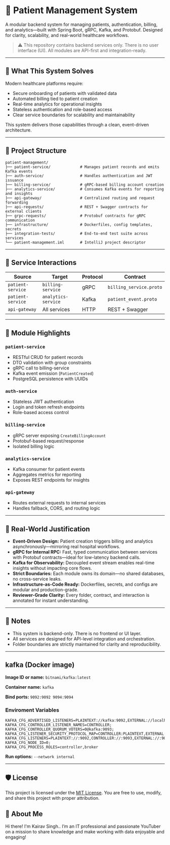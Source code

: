 # 🏥 Patient Management System
A modular backend system for managing patients, authentication, billing, and analytics—built with Spring Boot, gRPC, Kafka, and Protobuf. Designed for clarity, scalability, and real-world healthcare workflows.

> ⚠️ This repository contains backend services only. There is no user interface (UI). All modules are API-first and integration-ready.

---

## 🧠 What This System Solves

Modern healthcare platforms require:

- Secure onboarding of patients with validated data
- Automated billing tied to patient creation
- Real-time analytics for operational insights
- Stateless authentication and role-based access
- Clear service boundaries for scalability and maintainability

This system delivers those capabilities through a clean, event-driven architecture.

---

## 🧱 Project Structure

```
patient-management/
├── patient-service/             # Manages patient records and emits Kafka events
├── auth-service/                # Handles authentication and JWT issuance
├── billing-service/             # gRPC-based billing account creation
├── analytics-service/           # Consumes Kafka events for reporting and insights
├── api-gateway/                 # Centralized routing and request forwarding
├── api-requests/                # REST + Swagger contracts for external clients
├── grpc-requests/               # Protobuf contracts for gRPC communication
├── infrastructure/              # Dockerfiles, config templates, secrets
├── integration-tests/           # End-to-end test suite across services
└── patient-management.iml       # IntelliJ project descriptor
```

---

## 🔗 Service Interactions

| Source           | Target            | Protocol | Contract             |
|------------------|-------------------|----------|----------------------|
| `patient-service`| `billing-service` | gRPC     | `billing_service.proto` |
| `patient-service`| `analytics-service`| Kafka   | `patient_event.proto`   |
| `api-gateway`    | All services      | HTTP     | REST + Swagger       |

---

## 🧩 Module Highlights

### `patient-service`
- RESTful CRUD for patient records
- DTO validation with group constraints
- gRPC call to billing-service
- Kafka event emission (`PatientCreated`)
- PostgreSQL persistence with UUIDs

### `auth-service`
- Stateless JWT authentication
- Login and token refresh endpoints
- Role-based access control

### `billing-service`
- gRPC server exposing `CreateBillingAccount`
- Protobuf-based request/response
- Isolated billing logic

### `analytics-service`
- Kafka consumer for patient events
- Aggregates metrics for reporting
- Exposes REST endpoints for insights

### `api-gateway`
- Routes external requests to internal services
- Handles fallback, CORS, and routing logic

---

## 🧠 Real-World Justification

- **Event-Driven Design:** Patient creation triggers billing and analytics asynchronously—mirroring real hospital workflows.
- **gRPC for Internal RPC:** Fast, typed communication between services with Protobuf contracts—ideal for low-latency backend calls.
- **Kafka for Observability:** Decoupled event stream enables real-time insights without impacting core flows.
- **Strict Boundaries:** Each module owns its domain—no shared databases, no cross-service leaks.
- **Infrastructure-as-Code Ready:** Dockerfiles, secrets, and configs are modular and production-grade.
- **Reviewer-Grade Clarity:** Every folder, contract, and interaction is annotated for instant understanding.

---

## 📘 Notes

- This system is backend-only. There is no frontend or UI layer.
- All services are designed for API-level integration and orchestration.
- Folder boundaries are strictly maintained for clarity and reproducibility.

---

## kafka (Docker image)

**Image ID or name:** `bitnami/kafka:latest`

**Container name:** `kafka`

**Bind ports:** `9092:9092 9094:9094`

### Enviroment Variables
```
KAFKA_CFG_ADVERTISED_LISTENERS=PLAINTEXT://kafka:9092,EXTERNAL://localhost:9094;
KAFKA_CFG_CONTROLLER_LISTENER_NAMES=CONTROLLER;
KAFKA_CFG_CONTROLLER_QUORUM_VOTERS=0@kafka:9093;
KAFKA_CFG_LISTENER_SECURITY_PROTOCOL_MAP=CONTROLLER:PLAINTEXT,EXTERNAL:PLAINTEXT,PLAINTEXT:PLAINTEXT;
KAFKA_CFG_LISTENERS=PLAINTEXT://:9092,CONTROLLER://:9093,EXTERNAL://:9094;
KAFKA_CFG_NODE_ID=0;
KAFKA_CFG_PROCESS_ROLES=controller,broker
```

**Run options:** `--network internal`

---

## 🛡️ License

This project is licensed under the [MIT License](LICENSE). You are free to use, modify, and share this project with proper attribution.

## 🌟 About Me

Hi there! I'm Kairav Singh.. I’m an IT professional and passionate YouTuber on a mission to share knowledge and make working with data enjoyable and engaging!
